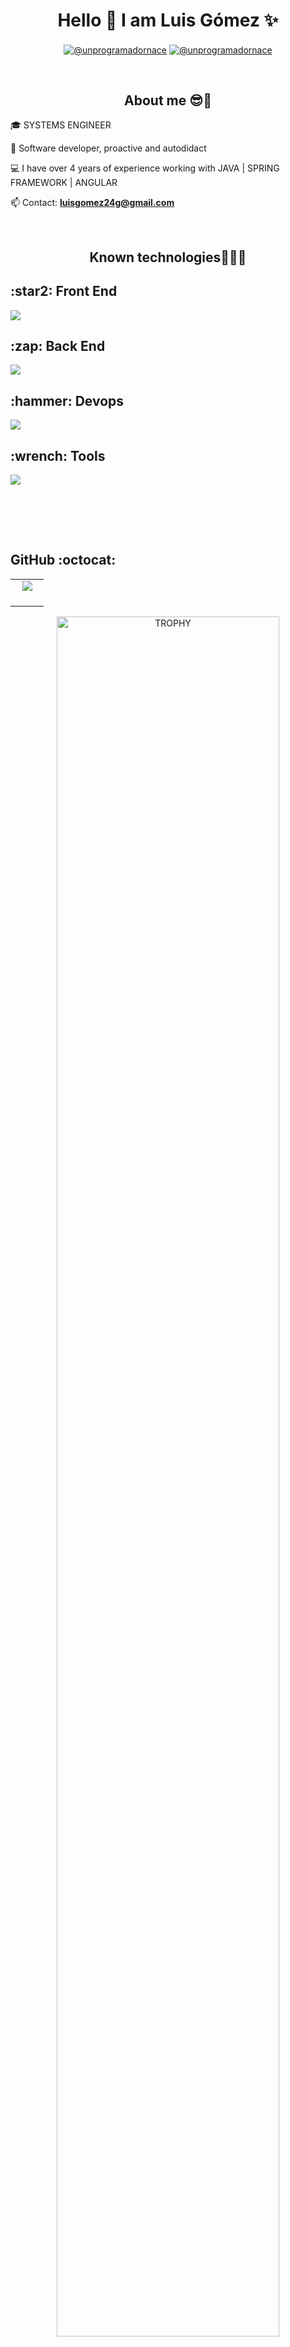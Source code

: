 <h1 align="center">Hello 👋 I am Luis Gómez</strong> ✨ </h1>

<p align="center">
    <a href="https://www.linkedin.com/in/luisgomezdev"  target="_blank"><img align="center" src="https://img.shields.io/badge/LinkedIn-0077B5?style=for-the-badge&logo=linkedin&logoColor=white" alt="@unprogramadornace"/></a>
    <a href = "mailto:luisgomez24g@gmail.com" target="_blank"><img align="center" src="https://img.shields.io/badge/Gmail-D14836?style=for-the-badge&logo=gmail&logoColor=white" alt="@unprogramadornace" /></a>
  </p>
<br>
<h2 align="center">About me 😎🤏</h2>
<!--Intro start-->

<p align="left">
🎓 SYSTEMS ENGINEER

📝 Software developer, proactive and autodidact

💻 I have over 4 years of experience working with JAVA | SPRING FRAMEWORK | ANGULAR

📫 Contact: **luisgomez24g@gmail.com**

<!--Intro end-->
  </p>
<br>

<h2 align="center">Known technologies👨🏻‍💻</h2>
<!--tech stack icons-->
<p align="center">
  <h2>:star2: Front End</h2>
  <a href="https://skillicons.dev">
    <img src="https://skillicons.dev/icons?i=html,css,js,ts,vscode,tailwind,angular,vue,npm&perline=6" />
  </a>

  <h2>:zap: Back End</h2>
  <a href="https://skillicons.dev">
    <img src="https://skillicons.dev/icons?i=java,spring,idea,maven,mysql,postgres&perline=6" />
  </a>

  <h2>:hammer: Devops</h2>
  <a href="https://skillicons.dev">
    <img src="https://skillicons.dev/icons?i=jenkins&perline=12" />
  </a>

  <h2>:wrench: Tools</h2>
  <a href="https://skillicons.dev">
    <img src="https://skillicons.dev/icons?i=postman,git,gitlab,github&perline=6" />
  </a>
</p>
<br>
<!-------------------------->
<!------------------------->

<br/><br/>
<h2>GitHub :octocat:</h2>
<!--- stats & Trophy (start) -->
<p align="center">
  <!--- stats (start) -->
<table align="center">
<tr border="none">
<td width="60%" align="center">
<img  align="center"  src="https://github-readme-stats.vercel.app/api?username=luisgomez11&theme=dark&show_icons=true&count_private=true" />
  <br></br>
</td>

</tr>
</table>
<!--- stats (end) -->

<!--- trophy (start) -->
<div align=center>
  <a href="https://github.com/LuisGomez11" title="Go to Source">
      <img align="center" width=84% src="https://github-profile-trophy.vercel.app/?username=luisgomez11&theme=radical&row=1&column=7&margin-h=15&margin-w=5&no-bg=true" alt="TROPHY" />
    </a>
</div>
<!--- trophy (start) -->

</p>       
<br/>
<br/>
<br/>
<br/>
